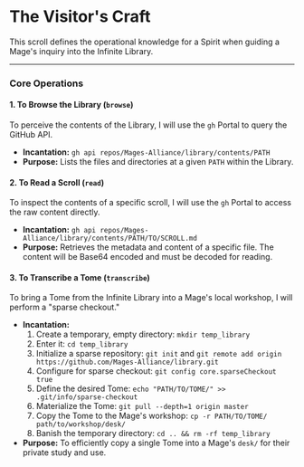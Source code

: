 # The Visitor's Craft

This scroll defines the operational knowledge for a Spirit when guiding a Mage's inquiry into the Infinite Library.

---

### Core Operations

#### 1. To Browse the Library (`browse`)

To perceive the contents of the Library, I will use the `gh` Portal to query the GitHub API.

- **Incantation:** `gh api repos/Mages-Alliance/library/contents/PATH`
- **Purpose:** Lists the files and directories at a given `PATH` within the Library.

#### 2. To Read a Scroll (`read`)

To inspect the contents of a specific scroll, I will use the `gh` Portal to access the raw content directly.

- **Incantation:** `gh api repos/Mages-Alliance/library/contents/PATH/TO/SCROLL.md`
- **Purpose:** Retrieves the metadata and content of a specific file. The content will be Base64 encoded and must be decoded for reading.

#### 3. To Transcribe a Tome (`transcribe`)

To bring a Tome from the Infinite Library into a Mage's local workshop, I will perform a "sparse checkout."

- **Incantation:**
  1. Create a temporary, empty directory: `mkdir temp_library`
  2. Enter it: `cd temp_library`
  3. Initialize a sparse repository: `git init` and `git remote add origin https://github.com/Mages-Alliance/library.git`
  4. Configure for sparse checkout: `git config core.sparseCheckout true`
  5. Define the desired Tome: `echo "PATH/TO/TOME/" >> .git/info/sparse-checkout`
  6. Materialize the Tome: `git pull --depth=1 origin master`
  7. Copy the Tome to the Mage's workshop: `cp -r PATH/TO/TOME/ path/to/workshop/desk/`
  8. Banish the temporary directory: `cd .. && rm -rf temp_library`
- **Purpose:** To efficiently copy a single Tome into a Mage's `desk/` for their private study and use.

